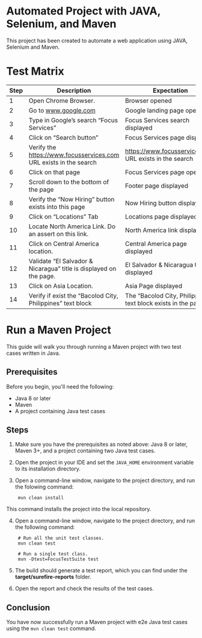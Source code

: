 # Automated Project with JAVA, Selenium, and Maven
This project has been created to automate a web application using JAVA, Selenium and Maven.

# Test Matrix
| Step | Description | Expectation |
|---|---|---|
|1| Open Chrome Browser.|Browser opened|
|2| Go to www.google.com |Google landing page opened|
|3| Type in Google’s search “Focus Services” |Focus Services search displayed|
|4| Click on “Search button” |Focus Services page displayed|
|5| Verify the https://www.focusservices.com URL exists in the search|https://www.focusservices.com URL exists in the search|
|6| Click on that page|Focus Services page opened|
|7|Scroll down to the bottom of the page| Footer page displayed|
|8|Verify the “Now Hiring” button exists into this page|Now Hiring button displayed|
|9|Click on “Locations” Tab|Locations page displayed|
|10|Locate North America Link. Do an assert on this link. | North America link displayed|
|11|Click on Central America location.| Central America page displayed|
|12| Validate “El Salvador &amp; Nicaragua” title is displayed on the page. | El Salvador & Nicaragua title displayed| 
|13| Click on Asia Location.|Asia Page displayed|
|14|Verify if exist the “Bacolod City, Philippines” text block|The “Bacolod City, Philippines” text block exists in the page.|

# Run a Maven Project

This guide will walk you through running a Maven project with two test cases written in Java.

## Prerequisites

Before you begin, you'll need the following:

* Java 8 or later
* Maven 
* A project containing Java test cases

## Steps

1. Make sure you have the prerequisites as noted above: Java 8 or later, Maven 3+, and a project containing two Java test cases.

2. Open the project in your IDE and set the `JAVA_HOME` environment variable to its installation directory.

3. Open a command-line window, navigate to the project directory, and run the folowing command:
        
        mvn clean install
        
This command installs the project into the local repository.

4. Open a command-line window, navigate to the project directory, and run the following command:

        # Run all the unit test classes.
        mvn clean test
        
        # Run a single test class.
        mvn -Dtest=FocusTestSuite test

5. The build should generate a test report, which you can find under the **target/surefire-reports** folder. 

6. Open the report and check the results of the test cases.

## Conclusion

You have now successfully run a Maven project with e2e Java test cases using the `mvn clean test` command.
